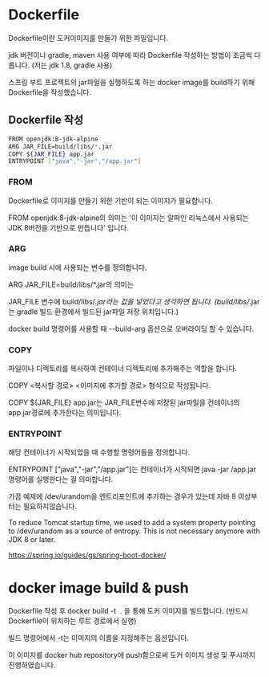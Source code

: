 # Dockerfile

Dockerfile이란 도커이미지를 만들기 위한 파일입니다.

jdk 버전이나 gradle, maven 사용 여부에 따라 Dockerfile 작성하는 방법이 조금씩 다릅니다. (저는 jdk 1.8, gradle 사용)

스프링 부트 프로젝트의 jar파일을 실행하도록 하는 docker image를 build하기 위해 Dockerfile을 작성했습니다.

## Dockerfile 작성
```bash
FROM openjdk:8-jdk-alpine
ARG JAR_FILE=build/libs/*.jar
COPY ${JAR_FILE} app.jar
ENTRYPOINT ["java","-jar","/app.jar"]
```

### FROM
Dockerfile로 이미지를 만들기 위한 기반이 되는 이미지가 필요합니다.

FROM openjdk:8-jdk-alpine의 의미는 '이 이미지는 알파인 리눅스에서 사용되는 JDK 8버전을 기반으로 만듭니다' 입니다.


### ARG
image build 시에 사용되는 변수를 정의합니다.

ARG JAR_FILE=build/libs/*.jar의 의미는

JAR_FILE 변수에 build/libs/*.jar라는 값을 넣었다고 생각하면 됩니다. (build/libs/*.jar는 gradle 빌드 환경에서 빌드된 jar파일 저장 위치입니다.)

docker build 명령어를 사용할 때 --build-arg 옵션으로 오버라이딩 할 수 있습니다.



### COPY
파일이나 디렉토리를 복사하여 컨테이너 디렉토리에 추가해주는 역할을 합니다.

COPY <복사할 경로> <이미지에 추가할 경로> 형식으로 작성됩니다.

COPY ${JAR_FILE} app.jar는 JAR_FILE변수에 저장된 jar파일을 컨테이너의 app.jar경로에 추가한다는 의미입니다.



### ENTRYPOINT
해당 컨테이너가 시작되었을 때 수행할 명령어들을 정의합니다.

ENTRYPOINT ["java","-jar","/app.jar"]는 컨테이너가 시작되면 java -jar /app.jar 명령어를 실행한다는 걸 의미합니다.

가끔 예제에 /dev/urandom을 엔트리포인트에 추가하는 경우가 있는데 자바 8 이상부터는 필요하지않습니다.

To reduce Tomcat startup time, we used to add a system property pointing to /dev/urandom as a source of entropy. This is not necessary anymore with JDK 8 or later.

https://spring.io/guides/gs/spring-boot-docker/


# docker image build & push

Dockerfile 작성 후 docker build -t <IMAGE ID> . 을 통해 도커 이미지를 빌드합니다. (반드시 Dockerfile이 위치하는 루트 경로에서 실행)

빌드 명령어에서 -t는 이미지의 이름을 지정해주는 옵션입니다.

이 이미지를 docker hub repository에 push함으로써 도커 이미지 생성 및 푸시까지 진행하였습니다.
